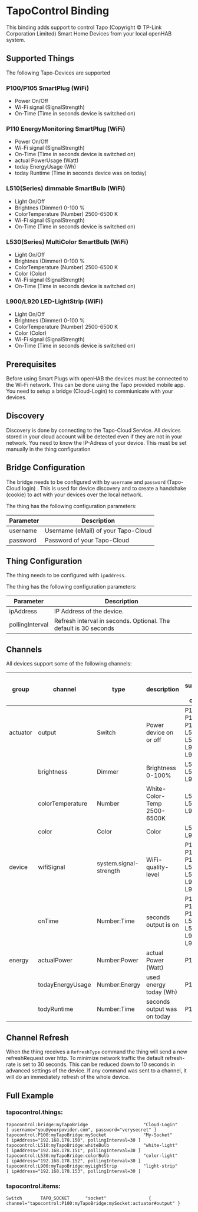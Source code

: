 # TapoControl Binding

This binding adds support to control Tapo (Copyright © TP-Link Corporation Limited) Smart Home Devices from your local openHAB system.

## Supported Things

The following Tapo-Devices are supported

### P100/P105 SmartPlug (WiFi)

* Power On/Off
* Wi-Fi signal (SignalStrength)
* On-Time (Time in seconds device is switched on)

### P110 EnergyMonitoring SmartPlug (WiFi)

* Power On/Off
* Wi-Fi signal (SignalStrength)
* On-Time (Time in seconds device is switched on)
* actual PowerUsage (Watt)
* today EnergyUsage (Wh)
* today Runtime (Time in seconds device was on today)

### L510(Series) dimmable SmartBulb (WiFi)

* Light On/Off
* Brightnes (Dimmer)  0-100 %
* ColorTemperature (Number) 2500-6500 K
* Wi-Fi signal (SignalStrength)
* On-Time (Time in seconds device is switched on)

### L530(Series) MultiColor SmartBulb (WiFi)

* Light On/Off
* Brightnes (Dimmer)  0-100 %
* ColorTemperature (Number) 2500-6500 K
* Color (Color)
* Wi-Fi signal (SignalStrength)
* On-Time (Time in seconds device is switched on)

### L900/L920 LED-LightStrip (WiFi)

* Light On/Off
* Brightnes (Dimmer)  0-100 %
* ColorTemperature (Number) 2500-6500 K
* Color (Color)
* Wi-Fi signal (SignalStrength)
* On-Time (Time in seconds device is switched on)


## Prerequisites

Before using Smart Plugs with openHAB the devices must be connected to the Wi-Fi network.
This can be done using the Tapo provided mobile app.
You need to setup a bridge (Cloud-Login) to commiunicate with your devices.

## Discovery

Discovery is done by connecting to the Tapo-Cloud Service. 
All devices stored in your cloud account will be detected even if they are not in your network.
You need to know the IP-Adress of your device. This must be set manually in the thing configuration

## Bridge Configuration

The bridge needs to be configured with by `username` and `password` (Tapo-Cloud login) .
This is used for device discovery and to create a handshake (cookie) to act with your devices over the local network.

The thing has the following configuration parameters:

| Parameter          | Description                                                          |
|--------------------|----------------------------------------------------------------------|
| username           | Username (eMail) of your Tapo-Cloud                                  |
| password           | Password of your Tapo-Cloud                                          |

## Thing Configuration

The thing needs to be configured with `ipAddress`.

The thing has the following configuration parameters:

| Parameter          | Description                                                          |
|--------------------|----------------------------------------------------------------------|
| ipAddress          | IP Address of the device.                                            |
| pollingInterval    | Refresh interval in seconds. Optional. The default is 30 seconds     |


## Channels

All devices support some of the following channels:

| group     | channel          |type                    | description                  | things supporting this channel              |
|-----------|----------------- |------------------------|------------------------------|---------------------------------------------|
| actuator  | output           | Switch                 | Power device on or off       | P100, P105, P110, L510, L530, L900, L920    |
|           | brightness       | Dimmer                 | Brightness 0-100%            | L510, L530, L900                            |
|           | colorTemperature | Number                 | White-Color-Temp 2500-6500K  | L510, L530, L900                            |
|           | color            | Color                  | Color                        | L530, L900                                  |
| device    | wifiSignal       | system.signal-strength | WiFi-quality-level           | P100, P105, P110, L510, L530, L900, L920    |
|           | onTime           | Number:Time            | seconds output is on         | P100, P105, P110, L510, L530, L900, L920    |
| energy    | actualPower      | Number:Power           | actual Power (Watt)          | P110                                        |
|           | todayEnergyUsage | Number:Energy          | used energy today (Wh)       | P110                                        |
|           | todyRuntime      | Number:Time            | seconds output was on today  | P110                                        |


## Channel Refresh

When the thing receives a `RefreshType` command the thing will send a new refreshRequest over http.
To minimize network traffic the default refresh-rate is set to 30 seconds. This can be reduced down to 10 seconds in advanced settings of the device. If any command was sent to a channel, it will do an immediately refresh of the whole device.


## Full Example

### tapocontrol.things:

```
tapocontrol:bridge:myTapoBridge                     "Cloud-Login"               [ username="you@yourpovider.com", password="verysecret" ]
tapocontrol:P100:myTapoBridge:mySocket              "My-Socket"                 [ ipAddress="192.168.178.150", pollingInterval=30 ]
tapocontrol:L510:myTapoBridge:whiteBulb      		"white-light"               [ ipAddress="192.168.178.151", pollingInterval=30 ]
tapocontrol:L530:myTapoBridge:colorBulb      		"color-light"               [ ipAddress="192.168.178.152", pollingInterval=30 ]
tapocontrol:L900:myTapoBridge:myLightStrip          "light-strip"               [ ipAddress="192.168.178.153", pollingInterval=30 ]
``` 

### tapocontrol.items:

```
Switch       TAPO_SOCKET      "socket"                { channel="tapocontrol:P100:myTapoBridge:mySocket:actuator#output" }
``` 
